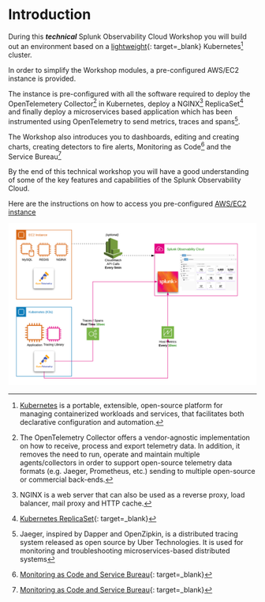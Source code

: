 # Introduction

During this _**technical**_ Splunk Observability Cloud Workshop you will build out an environment based on a [lightweight](https://k3s.io/){: target=_blank} Kubernetes[^1] cluster.

In order to simplify the Workshop modules, a pre-configured AWS/EC2 instance is provided.

The instance is pre-configured with all the software required to deploy the OpenTelemetery Collector[^2] in Kubernetes, deploy a NGINX[^3] ReplicaSet[^4] and finally deploy a microservices based application which has been instrumented using OpenTelemetry to send metrics, traces and spans[^5].

The Workshop also introduces you to dashboards, editing and creating charts, creating detectors to fire alerts, Monitoring as Code[^6] and the Service Bureau[^6]

By the end of this technical workshop you will have a good understanding of some of the key features and capabilities of the Splunk Observability Cloud.

Here are the instructions on how to access you pre-configured [AWS/EC2 instance](../smartagent/connect-info/)

![Splunk Architecture](../images/smartagent/architecture.png)

[^1]: [Kubernetes](https://kubernetes.io/docs/concepts/overview/what-is-kubernetes/) is a portable, extensible, open-source platform for managing containerized workloads and services, that facilitates both declarative configuration and automation.
[^2]: The OpenTelemetry Collector offers a vendor-agnostic implementation on how to receive, process and export telemetry data. In addition, it removes the need to run, operate and maintain multiple agents/collectors in order to support open-source telemetry data formats (e.g. Jaeger, Prometheus, etc.) sending to multiple open-source or commercial back-ends.
[^3]: NGINX is a web server that can also be used as a reverse proxy, load balancer, mail proxy and HTTP cache.
[^4]: [Kubernetes ReplicaSet](https://kubernetes.io/docs/concepts/workloads/controllers/replicaset/){: target=_blank}
[^5]: Jaeger, inspired by Dapper and OpenZipkin, is a distributed tracing system released as open source by Uber Technologies. It is used for monitoring and troubleshooting microservices-based distributed systems
[^6]: [Monitoring as Code and Service Bureau](https://www.splunk.com/en_us/blog/it/monitoring-observability-enterprise-service.html){: target=_blank}
